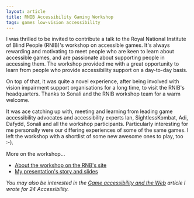 ```yaml
---
layout: article
title: RNIB Accessibility Gaming Workshop
tags: games low-vision accessibility
---
```


I was thrilled to be invited to contribute a talk to the Royal National Institute of Blind People (RNIB)'s workshop on accessible games. It's always rewarding and motivating to meet people who are keen to learn about accessible games, and are passionate about supporting people in accessing them. The workshop provided me with a great opportunity to learn from people who provide accessibility support on a day-to-day basis.

On top of that, it was quite a novel experience, after being involved with vision impairment support organisations for a long time, to visit the RNIB's headquarters. Thanks to Sonali and the RNIB workshop team for a warm welcome.

It was ace catching up with, meeting and learning from leading game accessibility advocates and accessibility experts Ian, SightlessKombat, Adi, Dafydd, Sonali and all the workshop participants. Particularly interesting for me personally were our differing experiences of some of the same games. I left the workshop with a shortlist of some new awesome ones to play, too :-).

More on the workshop...

* [About the workshop on the RNB's site](https://www.rnib.org.uk/sight-loss-advice/reading-home-and-leisure/television-radio-and-film/television-radio-and-film-news/accessibility-gaming-workshop)
* [My presentation's story and slides](http://matatk.agrip.org.uk/talks/2019/game-accessibility-low-vision/)

*You may also be interested in the [Game accessibility and the Web](/articles/game-accessibility-and-the-web/) article I wrote for 24 Accessibility.*
